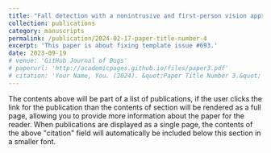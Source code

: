 ```yaml
---
title: "Fall detection with a nonintrusive and first-person vision approach"
collection: publications
category: manuscripts
permalink: /publication/2024-02-17-paper-title-number-4
excerpt: 'This paper is about fixing template issue #693.'
date: 2023-09-19
# venue: 'GitHub Journal of Bugs'
# paperurl: 'http://academicpages.github.io/files/paper3.pdf'
# citation: 'Your Name, You. (2024). &quot;Paper Title Number 3.&quot; <i>GitHub Journal of Bugs</i>. 1(3).'
---
```


The contents above will be part of a list of publications, if the user clicks the link for the publication than the contents of section will be rendered as a full page, allowing you to provide more information about the paper for the reader. When publications are displayed as a single page, the contents of the above "citation" field will automatically be included below this section in a smaller font.
